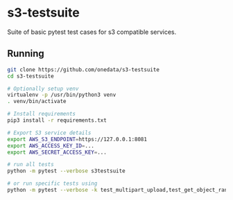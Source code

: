 # s3-testsuite

Suite of basic pytest test cases for s3 compatible services.

## Running

```bash
git clone https://github.com/onedata/s3-testsuite
cd s3-testsuite

# Optionally setup venv
virtualenv -p /usr/bin/python3 venv
. venv/bin/activate

# Install requirements
pip3 install -r requirements.txt

# Export S3 service details
export AWS_S3_ENDPOINT=https://127.0.0.1:8081
export AWS_ACCESS_KEY_ID=...
export AWS_SECRET_ACCESS_KEY=...

# run all tests
python -m pytest --verbose s3testsuite

# or run specific tests using
python -m pytest --verbose -k test_multipart_upload,test_get_object_range s3testsuite
```